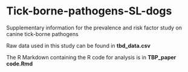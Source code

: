 # Tick-borne-pathogens-SL-dogs
Supplementary information for the prevalence and risk factor study on canine tick-borne pathogens

Raw data used in this study can be found in **tbd_data.csv**

The R Markdown containing the R code for analysis is in **TBP_paper code.Rmd**
